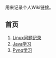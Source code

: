 用来记录个人Wiki链接。

## 首页
1. [Linux问题记录](https://github.com/xyfancy/tips/wiki)
2. [Java学习](https://github.com/xyfancy/Java/wiki)
3. [Pynq学习](https://github.com/xyfancy/PynqLearning/wiki)

